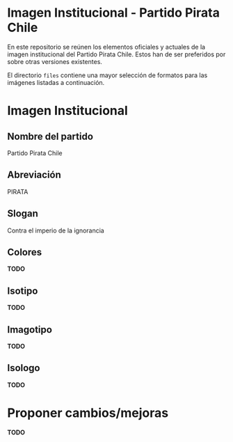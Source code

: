 Imagen Institucional - Partido Pirata Chile
===

En este repositorio se reúnen los elementos oficiales y actuales de la imagen institucional del Partido Pirata Chile. Estos han de ser preferidos por sobre otras versiones existentes.

El directorio `files` contiene una mayor selección de formatos para las imágenes listadas a continuación.

# Imagen Institucional

## Nombre del partido
Partido Pirata Chile

## Abreviación
PIRATA

## Slogan
Contra el imperio de la ignorancia

## Colores
__TODO__

## Isotipo
__TODO__

## Imagotipo
__TODO__

## Isologo
__TODO__

# Proponer cambios/mejoras

__TODO__
